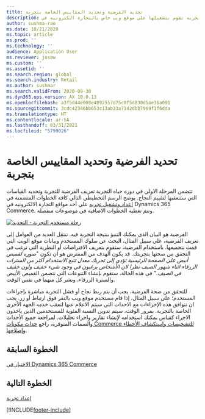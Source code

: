 ```yaml
---
title: تحديد الفرضية وتحديد المقاييس الخاصة بتجربة
description: يوضح هذا الموضوع كيفيه تحديد مقاييس الفرضية والنجاح لتجربه تقوم بتشغيلها علي موقع ويب خاص بالتجارة الكترونيه في Dynamics 365 Commerce.
author: sushma-rao
ms.date: 10/21/2020
ms.topic: article
ms.prod: ''
ms.technology: ''
audience: Application User
ms.reviewer: josaw
ms.custom: ''
ms.assetid: ''
ms.search.region: global
ms.search.industry: Retail
ms.author: sushmar
ms.search.validFrom: 2020-09-30
ms.dyn365.ops.version: AX 10.0.13
ms.openlocfilehash: a3f5d44e008e4092557d75c8f5d830d5ae36a091
ms.sourcegitcommit: 3cdc42346bb653c13ab33a7142dbb7969f1f6dda
ms.translationtype: HT
ms.contentlocale: ar-SA
ms.lasthandoff: 03/31/2021
ms.locfileid: "5799026"
---
```

# <a name="identify-a-hypothesis-and-determine-success-metrics-for-an-experiment"></a>تحديد الفرضية وتحديد المقاييس الخاصة بتجربة
تتضمن المرحلة الاولي في دوره حياه التجربة تعريف الفرضية للتجربة وتحديد القياسات التي ستتعقبها لتقييم النجاح. يوضح الرسم التخطيطي التالي كافة الخطوات المتضمنة في [اعداد وتشغيل تجربه](experimentation-overview.md)  علي أحد مواقع التجارة الالكترونيه في Dynamics 365 Commerce. وتتم تغطيه الخطوات الاضافيه في موضوعات منفصلة. 

[![رحلة مستخدم التجربة - التحديد](./media/experimentation_identify.svg)](./media/experimentation_identify.svg#lightbox)

الفرضية هو البيان الذي يمكنك التنبؤ بنتيجة التجربة فيه. تنتقل العديد من العوامل إلى تعريف الفرضية، علي سبيل المثال، البحث عن سلوك المستخدم وبيانات موقع الويب التي قمت بتجميعها. باستخدام الفرضية، ستقوم بتعريف الافتراضات أو النظرية التي ترغب في التحقق من صحتها بتجربتك. قد يكون الهدف من المفترض هو ان تكون "*صوره لقميص أبيض علي الصفحة الرئيسية تؤدي إلى تحريك معدل تتبع الاستخدام أكثر من السترات الزرقاء اثناء شهور الصيف نظرا لان الأشخاص يرغبون في وجود شيء خفيف ولون خفيف في الصيف.*" في هذه الحالة، ستقوم بإنشاء التنوعات التي تتضمن القميص الأبيض والسترة الزرقاء، ونشر كل منهما في نفس الوقت.

للتحقق من صحة الفرضية، يجب أن يتم ربط نجاح أو فشل التجربة مباشرة بإجراءات المستخدم؛ على سبيل المثال، إذا قام مستخدم موقع ويب بالنقر فوق ارتباط أو زر. يجب ان تتوافق هذه الإجراءات مع الاحداث التي سيتم الاعلام عنها لتعقب خدمه الجهة الأخرى الخاصة بالتجربة. بمرور الوقت، سيتم تدوين النسبة المئوية للمستخدمين الذين ياخذون الاجراء كقياس يمكنك استخدامه لإنشاء تقارير واجراء تحليلات. لمراجعة جميع الأحداث والسمات المتوفرة، راجع [حداث مكونات Commerce للتشخيصات واستكشاف الأخطاء وإصلاحها‬](dev-itpro/retail-component-events-diagnostics-troubleshooting.md).

## <a name="previous-step"></a>الخطوة السابقة
[الاختبار في Dynamics 365 Commerce](experimentation-overview.md)


## <a name="next-step"></a>الخطوة التالية
[إعداد تجربة](experimentation-setup.md)


[!INCLUDE[footer-include](../includes/footer-banner.md)]